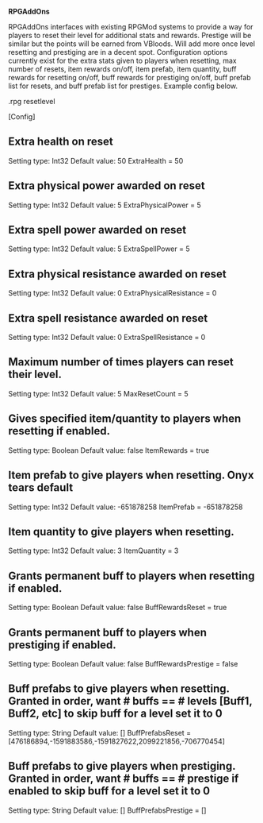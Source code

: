 **RPGAddOns**

RPGAddOns interfaces with existing RPGMod systems to provide a way for players to reset their level for additional stats and rewards. Prestige will be similar but the points will be earned from VBloods. Will add more once level resetting and prestiging are in a decent spot. Configuration options currently exist for the extra stats given to players when resetting, max number of resets, item rewards on/off, item prefab, item quantity, buff rewards for resetting on/off, buff rewards for prestiging on/off, buff prefab list for resets, and buff prefab list for prestiges. Example config below.

.rpg resetlevel

[Config]

## Extra health on reset
Setting type: Int32
Default value: 50
ExtraHealth = 50

## Extra physical power awarded on reset
Setting type: Int32
Default value: 5
ExtraPhysicalPower = 5

## Extra spell power awarded on reset
Setting type: Int32
Default value: 5
ExtraSpellPower = 5

## Extra physical resistance awarded on reset
Setting type: Int32
Default value: 0
ExtraPhysicalResistance = 0

## Extra spell resistance awarded on reset
Setting type: Int32
Default value: 0
ExtraSpellResistance = 0

## Maximum number of times players can reset their level.
Setting type: Int32
Default value: 5
MaxResetCount = 5

## Gives specified item/quantity to players when resetting if enabled.
Setting type: Boolean
Default value: false
ItemRewards = true

## Item prefab to give players when resetting. Onyx tears default
Setting type: Int32
Default value: -651878258
ItemPrefab = -651878258

## Item quantity to give players when resetting.
Setting type: Int32
Default value: 3
ItemQuantity = 3

## Grants permanent buff to players when resetting if enabled.
Setting type: Boolean
Default value: false
BuffRewardsReset = true

## Grants permanent buff to players when prestiging if enabled.
Setting type: Boolean
Default value: false
BuffRewardsPrestige = false

## Buff prefabs to give players when resetting. Granted in order, want # buffs == # levels [Buff1, Buff2, etc] to skip buff for a level set it to 0
Setting type: String
Default value: []
BuffPrefabsReset = [476186894,-1591883586,-1591827622,2099221856,-706770454]

## Buff prefabs to give players when prestiging. Granted in order, want # buffs == # prestige if enabled to skip buff for a level set it to 0
Setting type: String
Default value: []
BuffPrefabsPrestige = []



